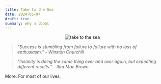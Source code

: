 ```yaml
---
title: Take to the Sea
date: 2024-05-07
draft: true
summary: why a lboat
---
```


<figure style="margin:auto; text-align:center; width: 80%;">
	<img src="https://i.gifer.com/M2E.gif" alt="take to the sea"/>
</figure>

> _“Success is stumbling from failure to failure with no loss of enthusiasm.” -  Winston Churchill_

> _"Insanity is doing the same thing over and over again, but expecting different results." - Rita Mae Brown_

 More. For most of our lives,  

<!--stackedit_data:
eyJoaXN0b3J5IjpbNzMyOTMyNDQ1LC0xMDMzNjc3Mjc1LDQ2OT
A3OTk4OSw3MzkzMDY1NDEsLTExMjQwOTczOTAsODUwMzE2ODU1
LC0xMjE1OTUyNTk5LDEzMTU3MzgyMzIsNzUxNzkyMTU2LC0xOT
E4MTg0MzUxLDg3MTQwMDUyLDEyNDc0NTUwNTcsMjAwNzYyOTE4
MywtMTM2MTYxMjMwNCwxODYwNjcyNjA3XX0=
-->